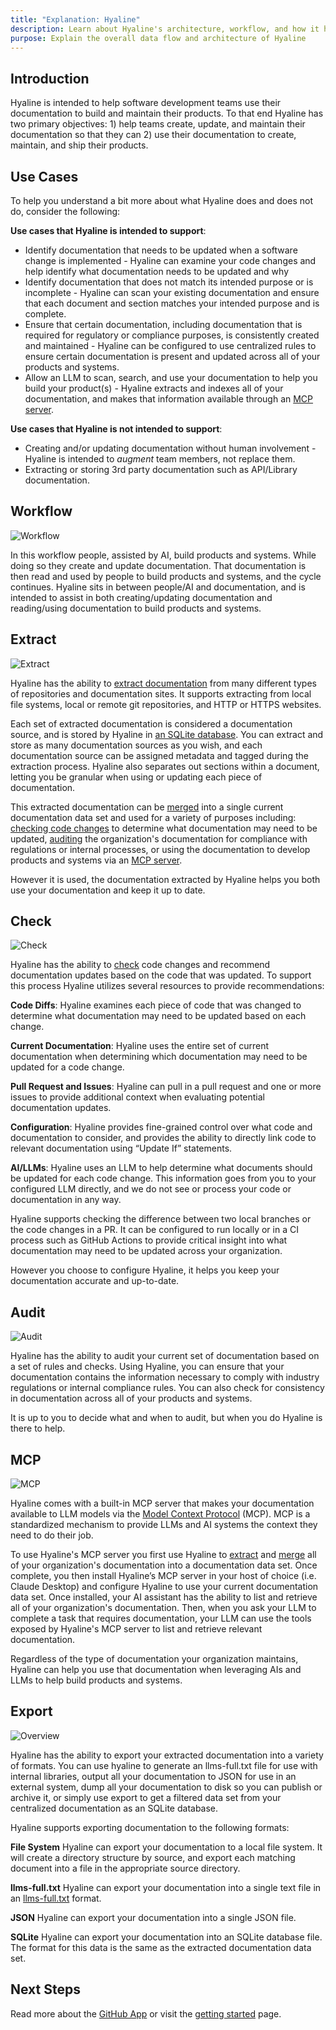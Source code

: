 ```yaml
---
title: "Explanation: Hyaline"
description: Learn about Hyaline's architecture, workflow, and how it helps teams maintain documentation alongside their code
purpose: Explain the overall data flow and architecture of Hyaline
---
```

## Introduction
Hyaline is intended to help software development teams use their documentation to build and maintain their products. To that end Hyaline has two primary objectives: 1) help teams create, update, and maintain their documentation so that they can 2) use their documentation to create, maintain, and ship their products.

## Use Cases
To help you understand a bit more about what Hyaline does and does not do, consider the following:

**Use cases that Hyaline is intended to support**:
* Identify documentation that needs to be updated when a software change is implemented - Hyaline can examine your code changes and help identify what documentation needs to be updated and why
* Identify documentation that does not match its intended purpose or is incomplete - Hyaline can scan your existing documentation and ensure that each document and section matches your intended purpose and is complete.
* Ensure that certain documentation, including documentation that is required for regulatory or compliance purposes, is consistently created and maintained - Hyaline can be configured to use centralized rules to ensure certain documentation is present and updated across all of your products and systems.
* Allow an LLM to scan, search, and use your documentation to help you build your product(s) - Hyaline extracts and indexes all of your documentation, and makes that information available through an [MCP server](./mcp.md).

**Use cases that Hyaline is not intended to support**:
* Creating and/or updating documentation without human involvement - Hyaline is intended to _augment_ team members, not replace them.
* Extracting or storing 3rd party documentation such as API/Library documentation.

## Workflow

<div class="portrait">

![Workflow](./_img/hyaline-workflow.svg)

In this workflow people, assisted by AI, build products and systems. While doing so they create and update documentation. That documentation is then read and used by people to build products and systems, and the cycle continues. Hyaline sits in between people/AI and documentation, and is intended to assist in both creating/updating documentation and reading/using documentation to build products and systems.

</div>

## Extract
<div class="portrait">

![Extract](./_img/hyaline-extract.svg)

Hyaline has the ability to [extract documentation](./extract.md) from many different types of repositories and documentation sites. It supports extracting from local file systems, local or remote git repositories, and HTTP or HTTPS websites.

Each set of extracted documentation is considered a documentation source, and is stored by Hyaline in [an SQLite database](../reference/data-set.md). You can extract and store as many documentation sources as you wish, and each documentation source can be assigned metadata and tagged during the extraction process. Hyaline also separates out sections within a document, letting you be granular when using or updating each piece of documentation. 

This extracted documentation can be [merged](merge.md) into a single current documentation data set and used for a variety of purposes including: [checking code changes](./check.md) to determine what documentation may need to be updated, [auditing](./audit.md) the organization's documentation for compliance with regulations or internal processes, or using the documentation to develop products and systems via an [MCP server](./mcp.md).

However it is used, the documentation extracted by Hyaline helps you both use your documentation and keep it up to date.

</div>

## Check

<div class="portrait">

![Check](./_img/hyaline-check.svg)

Hyaline has the ability to [check](./check.md) code changes and recommend documentation updates based on the code that was updated. To support this process Hyaline utilizes several resources to provide recommendations:

**Code Diffs**: Hyaline examines each piece of code that was changed to determine what documentation may need to be updated based on each change.

**Current Documentation**: Hyaline uses the entire set of current documentation when determining which documentation may need to be updated for a code change.

**Pull Request and Issues**: Hyaline can pull in a pull request and one or more issues to provide additional context when evaluating potential documentation updates.

**Configuration**: Hyaline provides fine-grained control over what code and documentation to consider, and provides the ability to directly link code to relevant documentation using “Update If” statements.

**AI/LLMs**: Hyaline uses an LLM to help determine what documents should be updated for each code change. This information goes from you to your configured LLM directly, and we do not see or process your code or documentation in any way.

Hyaline supports checking the difference between two local branches or the code changes in a PR. It can be configured to run locally or in a CI process such as GitHub Actions to provide critical insight into what documentation may need to be updated across your organization.

However you choose to configure Hyaline, it helps you keep your documentation accurate and up-to-date.

</div>

## Audit

<div class="portrait">

![Audit](./_img/hyaline-audit.svg)

Hyaline has the ability to audit your current set of documentation based on a set of rules and checks. Using Hyaline, you can ensure that your documentation contains the information necessary to comply with industry regulations or internal compliance rules. You can also check for consistency in documentation across all of your products and systems.

It is up to you to decide what and when to audit, but when you do Hyaline is there to help.

</div>

## MCP

<div class="portrait">

![MCP](./_img/hyaline-mcp.svg)

Hyaline comes with a built-in MCP server that makes your documentation available to LLM models via the [Model Context Protocol](https://modelcontextprotocol.io/) (MCP). MCP is a standardized mechanism to provide LLMs and AI systems the context they need to do their job.

To use Hyaline's MCP server you first use Hyaline to [extract](./extract.md) and [merge](./merge.md) all of your organization's documentation into a documentation data set. Once complete, you then install Hyaline’s MCP server in your host of choice (i.e. Claude Desktop) and configure Hyaline to use your current documentation data set. Once installed, your AI assistant has the ability to list and retrieve all of your organization's documentation. Then, when you ask your LLM to complete a task that requires documentation, your LLM can use the tools exposed by Hyaline's MCP server to list and retrieve relevant documentation.

Regardless of the type of documentation your organization maintains, Hyaline can help you use that documentation when leveraging AIs and LLMs to help build products and systems.

</div>

## Export

<div class="portrait">

![Overview](./_img/hyaline-export.svg)

Hyaline has the ability to export your extracted documentation into a variety of formats. You can use hyaline to generate an llms-full.txt file for use with internal libraries, output all your documentation to JSON for use in an external system, dump all your documentation to disk so you can publish or archive it, or simply use export to get a filtered data set from your centralized documentation as an SQLite database.

Hyaline supports exporting documentation to the following formats:

**File System**
Hyaline can export your documentation to a local file system. It will create a directory structure by source, and export each matching document into a file in the appropriate source directory.

**llms-full.txt**
Hyaline can export your documentation into a single text file in an [llms-full.txt](https://llmstxt.org/) format.

**JSON**
Hyaline can export your documentation into a single JSON file.

**SQLite**
Hyaline can export your documentation into an SQLite database file. The format for this data is the same as the extracted documentation data set.

</div>

## Next Steps
Read more about the [GitHub App](./github-app.md) or visit the [getting started](../getting-started.md) page.